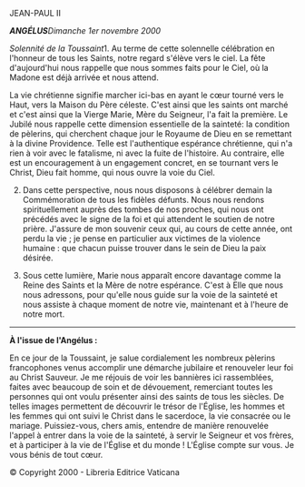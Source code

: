 JEAN-PAUL II

***ANGÉLUS****Dimanche 1er novembre 2000*

*Solennité de la Toussaint*1. Au terme de cette solennelle célébration en l'honneur de tous les Saints, notre regard s'élève vers le ciel. La fête d'aujourd'hui nous rappelle que nous sommes faits pour le Ciel, où la Madone est déjà arrivée et nous attend.

La vie chrétienne signifie marcher ici-bas en ayant le cœur tourné vers le Haut, vers la Maison du Père céleste. C'est ainsi que les saints ont marché et c'est ainsi que la Vierge Marie, Mère du Seigneur, l'a fait la première. Le Jubilé nous rappelle cette dimension essentielle de la sainteté: la condition de pèlerins, qui cherchent chaque jour le Royaume de Dieu en se remettant à la divine Providence. Telle est l'authentique espérance chrétienne, qui n'a rien à voir avec le fatalisme, ni avec la fuite de l'histoire. Au contraire, elle est un encouragement à un engagement concret, en se tournant vers le Christ, Dieu fait homme, qui nous ouvre la voie du Ciel.

2. Dans cette perspective, nous nous disposons à célébrer demain la Commémoration de tous les fidèles défunts. Nous nous rendons spirituellement auprès des tombes de nos proches, qui nous ont précédés avec le signe de la foi et qui attendent le soutien de notre prière. J'assure de mon souvenir ceux qui, au cours de cette année, ont perdu la vie ; je pense en particulier aux victimes de la violence humaine : que chacun puisse trouver dans le sein de Dieu la paix désirée.

3. Sous cette lumière, Marie nous apparaît encore davantage comme la Reine des Saints et la Mère de notre espérance. C'est à Elle que nous nous adressons, pour qu'elle nous guide sur la voie de la sainteté et nous assiste à chaque moment de notre vie, maintenant et à l'heure de notre mort.

** * **

**À l'issue de l'Angélus :**

En ce jour de la Toussaint, je salue cordialement les nombreux pèlerins francophones venus accomplir une démarche jubilaire et renouveler leur foi au Christ Sauveur. Je me réjouis de voir les bannières ici rassemblées, faites avec beaucoup de soin et de dévouement, remerciant toutes les personnes qui ont voulu présenter ainsi des saints de tous les siècles. De telles images permettent de découvrir le trésor de l'Église, les hommes et les femmes qui ont suivi le Christ dans le sacerdoce, la vie consacrée ou le mariage. Puissiez-vous, chers amis, entendre de manière renouvelée l'appel à entrer dans la voie de la sainteté, à servir le Seigneur et vos frères, et à participer à la vie de l'Église et du monde ! L'Église compte sur vous. Je vous bénis de tout cœur.

© Copyright 2000 - Libreria Editrice Vaticana